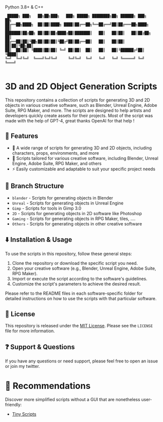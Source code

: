 Python 3.8+ & C++

```
 █████╗ ███╗   ██╗██╗███╗   ███╗ █████╗ ████████╗██╗ ██████╗ ███╗   ██╗
██╔══██╗████╗  ██║██║████╗ ████║██╔══██╗╚══██╔══╝██║██╔═══██╗████╗  ██║
███████║██╔██╗ ██║██║██╔████╔██║███████║   ██║   ██║██║   ██║██╔██╗ ██║
██╔══██║██║╚██╗██║██║██║╚██╔╝██║██╔══██║   ██║   ██║██║   ██║██║╚██╗██║
██║  ██║██║ ╚████║██║██║ ╚═╝ ██║██║  ██║   ██║   ██║╚██████╔╝██║ ╚████║
╚═╝  ╚═╝╚═╝  ╚═══╝╚═╝╚═╝     ╚═╝╚═╝  ╚═╝   ╚═╝   ╚═╝ ╚═════╝ ╚═╝  ╚═══╝
                                                                       

```

# 3D and 2D Object Generation Scripts

This repository contains a collection of scripts for generating 3D and 2D objects in various creative software, such as Blender, Unreal Engine, Adobe Suite, RPG Maker, and more. The scripts are designed to help artists and developers quickly create assets for their projects.
Most of the script was made with the help of GPT-4, great thanks OpenAI for that help !

## :art: Features

- :star2: A wide range of scripts for generating 3D and 2D objects, including characters, props, environments, and more
- :wrench: Scripts tailored for various creative software, including Blender, Unreal Engine, Adobe Suite, RPG Maker, and others
- :zap: Easily customizable and adaptable to suit your specific project needs

## :file_folder: Branch Structure

- `blender` - Scripts for generating objects in Blender
- `Unreal` - Scripts for generating objects in Unreal Engine
- `Gimp` - Scripts for tools in Gimp 3.0
- `2D` - Scripts for generating objects in 2D software like Photoshop
- `Gaming` - Scripts for generating objects in RPG Maker, tiles, ....
- `Others` - Scripts for generating objects in other creative software

## :arrow_down: Installation & Usage

To use the scripts in this repository, follow these general steps:

1. Clone the repository or download the specific script you need.
2. Open your creative software (e.g., Blender, Unreal Engine, Adobe Suite, RPG Maker).
3. Import or execute the script according to the software's guidelines.
4. Customize the script's parameters to achieve the desired result.

Please refer to the README files in each software-specific folder for detailed instructions on how to use the scripts with that particular software.


## :scroll: License

This repository is released under the [MIT License](LICENSE). Please see the `LICENSE` file for more information.

## :question: Support & Questions

If you have any questions or need support, please feel free to open an issue or join my twitter.


# :gem: Recommendations  

Discover more simplified scripts without a GUI that are nonetheless user-friendly: 
- [Tiny Scripts](https://github.com/SECRET-GUEST/tiny-scripts)



